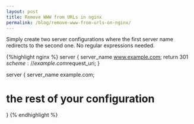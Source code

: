 ```yaml
---
layout: post
title: Remove WWW from URLs in nginx
permalink: /blog/remove-www-from-urls-on-nginx/
---
```


Simply create two server configurations where the first server name redirects
to the second one. No regular expressions needed.

{%highlight nginx %}
server {
  server_name www.example.com;
  return 301 $scheme://example.com$request_uri;
}

server {
  server_name example.com;
  # the rest of your configuration
}
{% endhighlight %}
